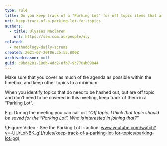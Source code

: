 ```yaml
---
type: rule
title: Do you keep track of a "Parking Lot" for off topic items that are important, but need to be taken offline?
uri: keep-track-of-a-parking-lot-for-topics
authors:
  - title: Ulysses Maclaren
    url: https://ssw.com.au/people/uly
related:
  - methodology-daily-scrums
created: 2021-07-20T06:35:55.000Z
archivedreason: null
guid: c9bda201-180b-4dc2-8fb7-9c770ab09844
---
```

Make sure that you cover as much of the agenda as possible within the timebox, and keep other topics to a minimum.

When you identify topics that do need to be hashed out, but are off topic and don’t need to be covered in this meeting, keep track of them in a “Parking Lot”.

E.g. During the meeting you can call out *“Off topic. I think that topic should be saved for the “Parking Lot”. Who is interested in joining that?”*

<!--endintro-->

![Figure: Video - See the Parking Lot in action: www.youtube.com/watch?v=-UUrLxNBK_g](/rules/keep-track-of-a-parking-lot-for-topics/parking-lot.jpg)

